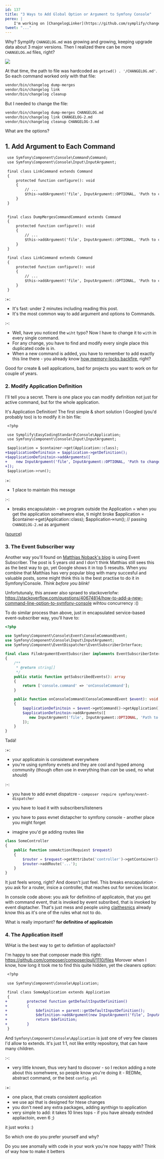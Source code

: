 ```yaml
---
id: 137
title: "3 Ways to Add Global Option or Argument to Symfony Console"
perex: |
    I'm working on [ChangelogLinker](https://github.com/symplify/changeloglinker), a package that makes managing `CHANGELOG.md` very easy - it generates it. It a CLI Application with a [3 Console Commands](https://github.com/Symplify/ChangelogLinker/tree/master/src/Console/Command). All was good, until **I needed to add argument to all commands at once**... and in lazy, extensible, maintainable way.
tweet: "..."
---
```


Why? Symplify `CHANGELOG.md` was growing and growing, keeping upgrade data about 3 major versions. Then I realized there can be more `CHANGELOG.md` files, right?

<img src="/assets/images/posts/2018/global-option/multiple-changelog.png" class="img-thumbnail">

At that time, the path to file was hardcoded as `getcwd() . '/CHANGELOG.md'`. So each command worked only with that file:

```bash
vendor/bin/changelog dump-merges  
vendor/bin/changelog link  
vendor/bin/changelog cleanup
```

But I needed to change the file:

```bash
vendor/bin/changelog dump-merges CHANGELOG.md  
vendor/bin/changelog link CHANGELOG-2.md 
vendor/bin/changelog cleanup CHANGELOG-3.md
```

What are the options?

## 1. Add Argument to Each Command

```diff
 use Symfony\Component\Console\Command\Command;
 use Symfony\Component\Console\Input\InputArgument;
 
 final class LinkCommand extends Command
 {
     protected function configure(): void
     {
         // ...
         $this->addArgument('file', InputArgument::OPTIONAL, 'Path to changelog file to work wiht');
     }
 }
 
 
 final class DumpMergesCommandCommand extends Command
 {
     protected function configure(): void
     {
         // ...
         $this->addArgument('file', InputArgument::OPTIONAL, 'Path to changelog file to work wiht');
     }
 }
  
 final class LinkCommand extends Command
 {
     protected function configure(): void
     {
         // ...
         $this->addArgument('file', InputArgument::OPTIONAL, 'Path to changelog file to work wiht');
     }
 }
```

:+:

- It's fast: under 2 minutes including reading this post.
- It's the most common way to add argument and options to Commands.

:-:

- Well, have you noticed the `wiht` typo? Now I have to change it to `with` in every single command.
- For any change, you have to find and modify every single place this duplicated code is in.    
- When a new command is added, you have to remember to add exactly this line there - you already know [how memory-locks backfire](/blog/2018/08/27/why-and-how-to-avoid-the-memory-lock/), right?

Good for create & sell applications, bad for projects you want to work on for couple of years.

### 2. Modify Application Definition

I'll tell you a secret. There is one place you can modify definition not just for active command, but for the whole application.

It's Application Definition! The first simple & short solution I Googled (you'd probably too) is to modify it in bin file:

```diff
 <?php

 use Symplify\EasyCodingStandard\Console\Application;
 use Symfony\Component\Console\Input\InputArgument;

 $application = $container->get(Application::class);
+$applicationDefinitoin = $application->getDefinition();
+$applicationDefinitoin->addArguments([
+    new InputArgument('file', InputArgument::OPTIONAL, 'Path to changelog file to work wiht');
+]);
 $application->run();
```   

:+:

- 1 place to maintain this messge

:-: 

- breaks encapsulatoin - we program outside the Application = when you get the application somehwere else, ti might broke
   $application = $container->get(Application::class);
   $application->run(); // passing `CHANGELOG-2.md` as argument

([source](https://gist.github.com/dhrrgn/8847309))

### 3. The Event Subscriber way

Another way you'll found on [Matthias Noback's blog](https://matthiasnoback.nl/2013/11/symfony2-add-a-global-option-to-console-commands-and-generate-pid-file/) is using Event Subscriber.
The post is 5 years old and I don't think Matthias still sees this as the best way to go, yet Google shows it in top 5 reseults. When you combine that Matthias has very popular blog with many succesful and valuable posts, some might think this is the best practise to do it in Symfony\Console. *Think before you blink!* 

Unfortutunaly, this answer also spraed to stackoverlofw: https://stackoverflow.com/questions/40674814/how-to-add-a-new-command-line-option-to-symfony-console wihtou concurrency :()

To do similar process than above, just in encapsulated service-based event-subscriber way, you'll have to:

```php
<?php

use Symfony\Component\Console\Event\ConsoleCommandEvent;
use Symfony\Component\Console\Input\InputArgument;
use Symfony\Component\EventDispatcher\EventSubscriberInterface;
 
final class FileArgumentEventSubscriber implements EventSubscriberInterface
{
    /**
     * @return string[]
     */
    public static function getSubscribedEvents(): array
    {
        return ['console.command' => 'onConsoleCommand'];
    }

    public function onConsoleCommand(ConsoleCommandEvent $event): void
    {
        $applicationDefinitoin = $event->getCommand()->getApplication()->getDefinition();
        $applicationDefinitoin->addArguments([
           new InputArgument('file', InputArgument::OPTIONAL, 'Path to changelog file to work wiht');
        ]);
    }
}
```

Tadá!

:+:

- your applicatoin is consistenet everywhere
- you're using symfony evnets and they are cool and hyped among community (though often use in everything than *can* be used, no what *should*)

:-:

- you have to add evnet dispatcre - `composer require symfony/event-dispatcher`
- you have to load it with subscribers/listeners
- you have to pass evnet distapcher to symfony console - another place you might forget

- imagine you'd ge adding routes like

```php
class SomeController
{
    public function someAction(Requiest $request)
    {
        $router = $request->getAttribute('controller')->getContainer()->get('router');
        $router->addRoute('...');
    }
}
```

It just feels wrong, right? And doesn't just feel. This breaks enscapulation - you ask for a router, insice a controller, that reaches out for services locator.

In console code above: you ask for definitino of applicatoin, that you get with command event, that is invoked by event subsribed, that is invoked by event disptacher. That's just mess and people using [claithesnics](https://williamdurand.fr/2013/06/03/object-calisthenics/#5-one-dot-per-line) already know this as it's one of the rules what not to do. 

What is really important? **for definitino of applicatoin**

### 4. The Application itself

WHat is the best way to get to defintion of appliactoin?

I'm happy to see that composer made this right:
https://github.com/composer/composer/pull/1110/files
Morover when I know, how long it took me to find this quite hidden, yet the cleaners option:

```diff
 <?php
 
 use Symfony\Component\Console\Application;

 final class SomeApplication extends Application  
 {
+         protected function getDefaultInputDefinition()
+         {
+             $definition = parent::getDefaultInputDefinition();
+             $definition->addArgument(new InputArgument('file', InputArgument::OPTIONAL, 'Path to changelog file to work with'));
+             return $definition;
+         }
 }
```

And `Symfony\Component\Console\Application` is just one of very few classes I'd allow to extends. It's just 1:1, not like entity repository, that can have many children.

:-:

- very little known, thus very hard to discover - so I reckon adding a note about this somehwere, so people know you're doing it - REDMe, abstract command, or the best  `config.yml`


:+:

- one place, that creats consistent application
- we use api that is designed for htese changes  
- you don't need any extra packages, adding aynthign to application
- very simple to add: it takes 10 lines tops - if you have already extnded appliactoin, even 6 ;) 

it just works :)


So which one do you prefer yourself and why?

Do you see anomally with code in your work you're now happy with? Think of way how to make it betters 



